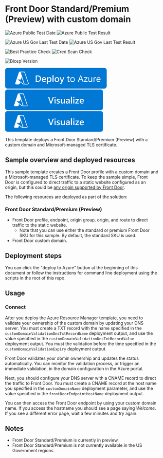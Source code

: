 # Front Door Standard/Premium (Preview) with custom domain

![Azure Public Test Date](https://azurequickstartsservice.blob.core.windows.net/badges/quickstarts/microsoft.network/front-door-standard-premium-custom-domain/PublicLastTestDate.svg)
![Azure Public Test Result](https://azurequickstartsservice.blob.core.windows.net/badges/quickstarts/microsoft.network/front-door-standard-premium-custom-domain/PublicDeployment.svg)

![Azure US Gov Last Test Date](https://azurequickstartsservice.blob.core.windows.net/badges/quickstarts/microsoft.network/front-door-standard-premium-custom-domain/FairfaxLastTestDate.svg)
![Azure US Gov Last Test Result](https://azurequickstartsservice.blob.core.windows.net/badges/quickstarts/microsoft.network/front-door-standard-premium-custom-domain/FairfaxDeployment.svg)

![Best Practice Check](https://azurequickstartsservice.blob.core.windows.net/badges/quickstarts/microsoft.network/front-door-standard-premium-custom-domain/BestPracticeResult.svg)
![Cred Scan Check](https://azurequickstartsservice.blob.core.windows.net/badges/quickstarts/microsoft.network/front-door-standard-premium-custom-domain/CredScanResult.svg)

![Bicep Version](https://azurequickstartsservice.blob.core.windows.net/badges/quickstarts/microsoft.network/front-door-standard-premium-custom-domain/BicepVersion.svg)

[![Deploy To Azure](https://raw.githubusercontent.com/Azure/azure-quickstart-templates/master/1-CONTRIBUTION-GUIDE/images/deploytoazure.svg?sanitize=true)](https://portal.azure.com/#create/Microsoft.Template/uri/https%3A%2F%2Fraw.githubusercontent.com%2FAzure%2Fazure-quickstart-templates%2Fmaster%2Fquickstarts%2Fmicrosoft.network%2Ffront-door-standard-premium-custom-domain%2Fazuredeploy.json)  [![Visualize](https://raw.githubusercontent.com/Azure/azure-quickstart-templates/master/1-CONTRIBUTION-GUIDE/images/visualizebutton.svg?sanitize=true)](http://armviz.io/#/?load=https%3A%2F%2Fraw.githubusercontent.com%2FAzure%2Fazure-quickstart-templates%2Fmaster%2Fquickstarts%2Fmicrosoft.network%2Ffront-door-standard-premium-custom-domain%2Fazuredeploy.json)
[![Visualize](https://raw.githubusercontent.com/Azure/azure-quickstart-templates/master/1-CONTRIBUTION-GUIDE/images/visualizebutton.svg?sanitize=true)](http://armviz.io/#/?load=https%3A%2F%2Fraw.githubusercontent.com%2FAzure%2Fazure-quickstart-templates%2Fmaster%2Fquickstarts%2Fmicrosoft.network%2Ffront-door-standard-premium-custom-domain%2Fazuredeploy.json)

This template deploys a Front Door Standard/Premium (Preview) with a custom domain and Microsoft-managed TLS certificate.

## Sample overview and deployed resources

This sample template creates a Front Door profile with a custom domain and a Microsoft-managed TLS certificate. To keep the sample simple, Front Door is configured to direct traffic to a static website configured as an origin, but this could be [any origin supported by Front Door](https://docs.microsoft.com/azure/frontdoor/standard-premium/concept-origin).

The following resources are deployed as part of the solution:

### Front Door Standard/Premium (Preview)
- Front Door profile, endpoint, origin group, origin, and route to direct traffic to the static website.
  - Note that you can use either the standard or premium Front Door SKU for this sample. By default, the standard SKU is used.
- Front Door custom domain.

## Deployment steps

You can click the "deploy to Azure" button at the beginning of this document or follow the instructions for command line deployment using the scripts in the root of this repo.

## Usage

### Connect

After you deploy the Azure Resource Manager template, you need to validate your ownership of the custom domain by updating your DNS server. You must create a TXT record with the name specified in the `customDomainValidationDnsTxtRecordName` deployment output, and use the value specified in the `customDomainValidationDnsTxtRecordValue` deployment output. You must the validation before the time specified in the `customDomainValidationExpiry` deployment output.

Front Door validates your domin ownership and updates the status automatically. You can monitor the validation process, or trigger an immediate validation, in the domain configuration in the Azure portal.

Next, you should configure your DNS server with a CNAME record to direct the traffic to Front Door. You must create a CNAME record at the host name you specified in the `customDomainName` deployment parameter, and use the value specified in the `frontDoorEndpointHostName` deployment output.

You can then access the Front Door endpoint by using your custom domain name. If you access the hostname you should see a page saying _Welcome_. If you see a different error page, wait a few minutes and try again.

## Notes

- Front Door Standard/Premium is currently in preview.
- Front Door Standard/Premium is not currently available in the US Government regions.
